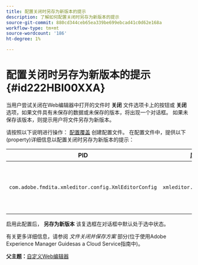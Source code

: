 ```yaml
---
title: 配置关闭时另存为新版本的提示
description: 了解如何配置关闭时另存为新版本的提示
source-git-commit: 880cd344ceb65ea339be699ebcad41c0d62e168a
workflow-type: tm+mt
source-wordcount: '186'
ht-degree: 1%

---
```


# 配置关闭时另存为新版本的提示 {#id222HBI00XXA}

当用户尝试关闭在Web编辑器中打开的文件时 **关闭** 文件选项卡上的按钮或 **关闭** 选项，如果文件具有未保存的数据或未保存的版本，将出现一个对话框。 如果未保存该版本，则提示用户将文件另存为新版本。

请按照以下说明进行操作： [配置覆盖](download-install-additional-config-override.md#) 创建配置文件。 在配置文件中，提供以下\(property\)详细信息以配置关闭时另存为新版本的提示：

| PID | 属性键 | 属性值 |
|---|------------|--------------|
| `com.adobe.fmdita.xmleditor.config.XmlEditorConfig` | `xmleditor.savenewversion` | 布尔值\( true/ false\)。 <br>  **默认值**： true |

启用此配置后， **另存为新版本** 该复选框在对话框中默认处于选中状态。

有关更多详细信息，请参阅 *文件关闭并保存方案* 部分(位于使用Adobe Experience Manager Guidesas a Cloud Service指南中)。

**父主题：**[&#x200B;自定义Web编辑器](conf-web-editor.md)
